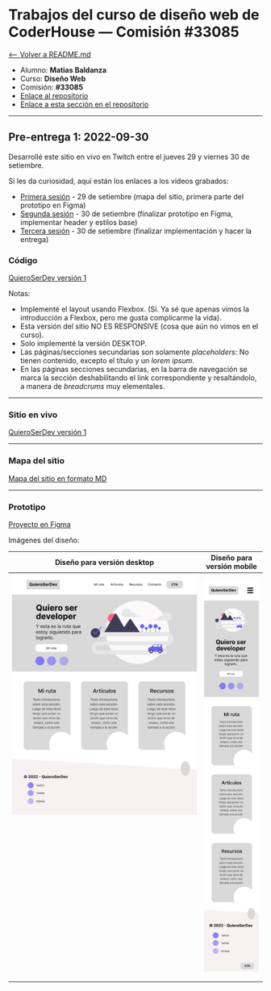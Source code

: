 # Trabajos del curso de diseño web de CoderHouse — Comisión #33085

[<-- Volver a README.md](../README.md)

- Alumno: **Matias Baldanza**
- Curso: **Diseño Web**
- Comisión: **#33085**
- [Enlace al repositorio](https://github.com/matiasbaldanza/coderhouse-diseno-web-33085)
- [Enlace a esta sección en el repositorio](https://github.com/matiasbaldanza/coderhouse-diseno-web-33085/tree/main/QuieroSerDev-V1)

<hr>

## Pre-entrega 1: 2022-09-30

Desarrollé este sitio en vivo en Twitch entre el jueves 29 y viernes 30 de setiembre.

Si les da curiosidad, aquí están los enlaces a los videos grabados:

- [Primera sesión](https://www.twitch.tv/videos/1604455760) - 29 de setiembre (mapa del sitio, primera parte del prototipo en Figma)
- [Segunda sesión](https://www.twitch.tv/videos/1605338583) - 30 de setiembre (finalizar prototipo en Figma, implementar header y estilos base)
- [Tercera sesión](https://www.twitch.tv/videos/1605662148) - 30 de setiembre (finalizar implementación y hacer la entrega)

### Código

[QuieroSerDev versión 1](https://github.com/matiasbaldanza/coderhouse-diseno-web-33085/tree/main/QuieroSerDev-V1)

Notas:

- Implementé el layout usando Flexbox. (Sí. Ya sé que apenas vimos la introducción a Flexbox, pero me gusta complicarme la vida).
- Esta versión del sitio NO ES RESPONSIVE (cosa que aún no vimos en el curso).
- Solo implementé la versión DESKTOP.
- Las páginas/secciones secundarias son solamente *placeholders*: No tienen contenido, excepto el título y un *lorem ipsum*.
- En las páginas secciones secundarias, en la barra de navegación se marca la sección deshabilitando el link correspondiente y resaltándolo, a manera de *breadcrums* muy elementales.

<hr>

### Sitio en vivo

[QuieroSerDev versión 1](https://matiasbaldanza.github.io/coderhouse-diseno-web-33085/QuieroSerDev-V1/export/index.html)

<hr>

### Mapa del sitio

[Mapa del sitio en formato MD](docs/sitemap.md)

<hr>

### Prototipo

[Proyecto en Figma](<https://www.figma.com/file/x3iLIj3uOTBvPVzFslg58k/QuieroSerDev-v0-(wireframe)?node-id=0%3A1>)

Imágenes del diseño:

|                                                                   Diseño para versión desktop                                                                   |                           Diseño para versión mobile                           |
| :-------------------------------------------------------------------------------------------------------------------------------------------------------------: | :----------------------------------------------------------------------------: |
| ![Diseño para versión desktop](prototype/Desktop_V1_QuieroSerDev.png "a title")<br><br><br><br><br><br><br><br><br><br><br><br><br><br><br><br><br><br><br><br> | ![Diseño para versión mobile](prototype/Mobile__V1_QuieroSerDev.png "a title") |
